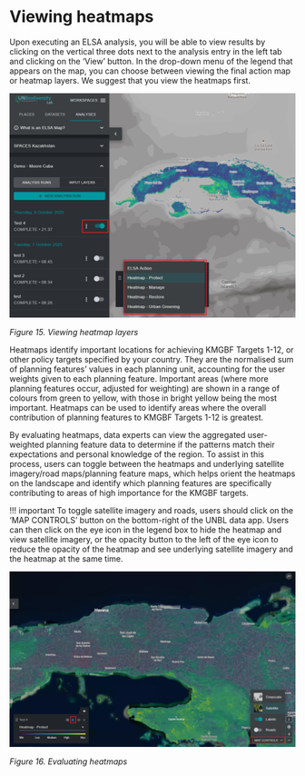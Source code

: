 # Viewing heatmaps

Upon executing an ELSA analysis, you will be able to view results by clicking on the vertical three dots next to the analysis entry in the left tab and clicking on the ‘View’ button. In the drop-down menu of the legend that appears on the map, you can choose between viewing the final action map or heatmap layers. We suggest that you view the heatmaps first. 

![Figure 15. Viewing heatmap layers](images/image016.png)

*Figure 15. Viewing heatmap layers*

Heatmaps identify important locations for achieving KMGBF Targets 1-12, or other policy targets specified by your country. They are the normalised sum of planning features’ values in each planning unit, accounting for the user weights given to each planning feature. Important areas (where more planning features occur, adjusted for weighting) are shown in a range of colours from green to yellow, with those in bright yellow being the most important. Heatmaps can be used to identify areas where the overall contribution of planning features to KMGBF Targets 1-12 is greatest.

By evaluating heatmaps, data experts can view the aggregated user-weighted planning feature data to determine if the patterns match their expectations and personal knowledge of the region. To assist in this process, users can toggle between the heatmaps and underlying satellite imagery/road maps/planning feature maps, which helps orient the heatmaps on the landscape and identify which planning features are specifically contributing to areas of high importance for the KMGBF targets. 

!!! important
    To toggle satellite imagery and roads, users should click on the ‘MAP CONTROLS’ button on the bottom-right of the UNBL data app. Users can then click on the eye icon in the legend box to hide the heatmap and view satellite imagery, or the opacity button to the left of the eye icon to reduce the opacity of the heatmap and see underlying satellite imagery and the heatmap at the same time.  

![Figure 16. Evaluating heatmaps](images/image017.png)

*Figure 16. Evaluating heatmaps*
